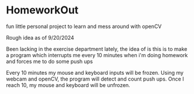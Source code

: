 # HomeworkOut
fun little personal project to learn and mess around with openCV

Rough idea as of 9/20/2024

Been lacking in the exercise department lately, the idea of is this is to make a program which interrupts me every 10 minutes when i'm doing homework and forces me to do some push ups

Every 10 minutes my mouse and keyboard inputs will be frozen. Using my webcam and openCV, the program will detect and count push ups. Once I reach 10, my mouse and keyboard will be unfrozen.




